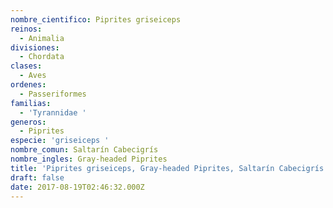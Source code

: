 ```yaml
---
nombre_cientifico: Piprites griseiceps
reinos:
  - Animalia
divisiones:
  - Chordata
clases:
  - Aves
ordenes:
  - Passeriformes
familias:
  - 'Tyrannidae '
generos:
  - Piprites
especie: 'griseiceps '
nombre_comun: Saltarín Cabecigrís
nombre_ingles: Gray-headed Piprites
title: 'Piprites griseiceps, Gray-headed Piprites, Saltarín Cabecigrís'
draft: false
date: 2017-08-19T02:46:32.000Z
---
```


